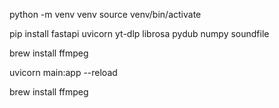 python -m venv venv
source venv/bin/activate

pip install fastapi uvicorn yt-dlp librosa pydub numpy soundfile

brew install ffmpeg

uvicorn main:app --reload

brew install ffmpeg